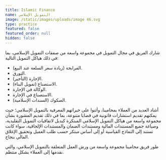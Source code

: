 ```yaml
---
title: Islamic Finance
name: التمويل الإسلامي
image: /static/images/uploads/image 46.svg
type: practice
featured: false
featured_order: null
hidden: false
---
```

شارك الفريق في مجال التمويل في مجموعة واسعة من صفقات التمويل الإسلامي، بما في ذلك هياكل التمويل التالية:

- المرابحة (زيادة سعر السلعة عند البيع).
- التورق.
- الإجارة (التأجير).
- الاستصناع (تمويل البناء).
- الوكالة في الإجارة.
- الاستصناع في الإجارة.
- الصكوك (السندات الإسلامية).

أشاد العديد من العملاء بمحامينا، وأثنوا على خبراتهم المعرفية بالتمويل الإسلامي؛ حيث يمكنهم تقديم استشارات قانونية في قضايا متنوعة، بما في ذلك تقديم المشورة بشأن مجموعة واسعة من هياكل التمويل الإسلامي المبتكرة كبديل لاتفاقيات التمويل التقليدية، وصياغة جميع المستندات المالية ومستندات الضمان والمستندات الإلحاقية، سواء كانت تستند إلى النماذج القياسية أو إلى أساس مبتكر حسب طلب العميل وتحقيق الإغلاق المالي بنجاح.

طور فريق محامينا مجموعة واسعة من ورش العمل المتعلقة بالتمويل الإسلامي، والتي نقدمها إلى العملاء بشكل منتظم.
